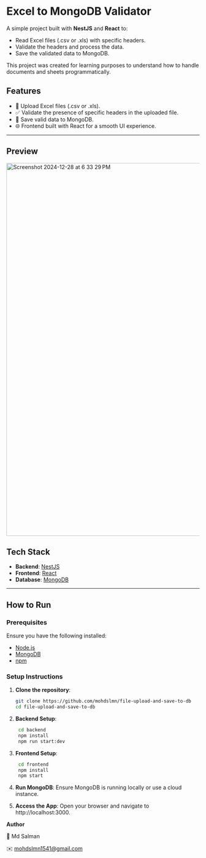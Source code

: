 # Excel to MongoDB Validator  

A simple project built with **NestJS** and **React** to:  
- Read Excel files (.csv or .xls) with specific headers.  
- Validate the headers and process the data.  
- Save the validated data to MongoDB.  

This project was created for learning purposes to understand how to handle documents and sheets programmatically.  

## Features  
- 📂 Upload Excel files (.csv or .xls).  
- ✅ Validate the presence of specific headers in the uploaded file.  
- 💾 Save valid data to MongoDB.  
- 🌐 Frontend built with React for a smooth UI experience.  

---
## Preview  

<img width="971" alt="Screenshot 2024-12-28 at 6 33 29 PM" src="https://github.com/user-attachments/assets/7d79792b-5d72-4a63-9eea-8512e3d21682" />


## Tech Stack  
- **Backend**: [NestJS](https://nestjs.com/)  
- **Frontend**: [React](https://reactjs.org/)  
- **Database**: [MongoDB](https://www.mongodb.com/)  

---

## How to Run  

### Prerequisites  
Ensure you have the following installed:  
- [Node.js](https://nodejs.org/)  
- [MongoDB](https://www.mongodb.com/)  
- [npm](https://www.npmjs.com/)  

### Setup Instructions  

1. **Clone the repository**:  
   ```bash  
   git clone https://github.com/mohdslmn/file-upload-and-save-to-db 
   cd file-upload-and-save-to-db
   
2. **Backend Setup**:
   ```bash  
    cd backend  
    npm install  
    npm run start:dev  

3. **Frontend Setup**:
   ```bash  
    cd frontend  
    npm install  
    npm start  

4. **Run MongoDB**:
   Ensure MongoDB is running locally or use a cloud instance.

5. **Access the App**:
    Open your browser and navigate to http://localhost:3000.

**Author**

👤 Md Salman

✉️ mohdslmn1541@gmail.com


